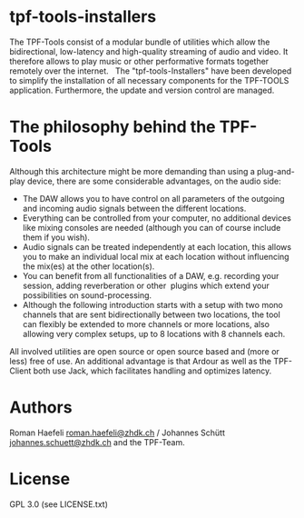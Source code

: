 # tpf-tools-installers
The TPF-Tools consist of a modular bundle of utilities which allow the bidirectional, low-latency and high-quality streaming of audio and video. It therefore allows to play music or other performative formats together remotely over the internet.  
The "tpf-tools-Installers" have been developed to simplify the installation of all necessary components for the TPF-TOOLS application. Furthermore, the update and version control are managed. 

# The philosophy behind the TPF-Tools
Although this architecture might be more demanding than using a plug-and-play device, there are some considerable advantages, on the audio side:
- The DAW allows you to have control on all parameters of the outgoing and incoming audio signals between the different locations.
- Everything can be controlled from your computer, no additional devices like mixing consoles are needed (although you can of course include them if you wish).
- Audio signals can be treated independently at each location, this allows you to make an individual local mix at each location without influencing the mix(es) at the other location(s).
- You can benefit from all functionalities of a DAW, e.g. recording your session, adding reverberation or other  plugins which extend your possibilities on sound-processing.
- Although the following introduction starts with a setup with two mono channels that are sent bidirectionally between two locations, the tool can flexibly be extended to more channels or more locations, also allowing very complex setups, up to 8 locations with 8 channels each.

All involved utilities are open source or open source based and (more or less) free of use. An additional advantage is that Ardour as well as the TPF-Client both use Jack, which facilitates handling and optimizes latency.

# Authors
Roman Haefeli roman.haefeli@zhdk.ch / Johannes Schütt johannes.schuett@zhdk.ch and the TPF-Team.

# License
GPL 3.0 (see LICENSE.txt)
